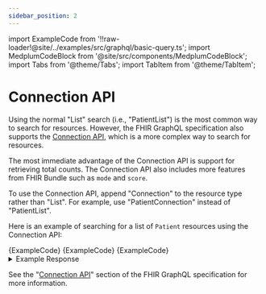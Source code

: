 ```yaml
---
sidebar_position: 2
---
```


import ExampleCode from '!!raw-loader!@site/../examples/src/graphql/basic-query.ts';
import MedplumCodeBlock from '@site/src/components/MedplumCodeBlock';
import Tabs from '@theme/Tabs';
import TabItem from '@theme/TabItem';

# Connection API

Using the normal "List" search (i.e., "PatientList") is the most common way to search for resources. However, the FHIR GraphQL specification also supports the [Connection API](https://hl7.org/fhir/graphql.html#searching), which is a more complex way to search for resources.

The most immediate advantage of the Connection API is support for retrieving total counts. The Connection API also includes more features from FHIR Bundle such as `mode` and `score`.

To use the Connection API, append "Connection" to the resource type rather than "List". For example, use "PatientConnection" instead of "PatientList".

Here is an example of searching for a list of `Patient` resources using the Connection API:

<Tabs groupId="language">
  <TabItem value="graphql" label="GraphQL">
    <MedplumCodeBlock language="graphql" selectBlocks="ConnectionApiGraphQL">
      {ExampleCode}
    </MedplumCodeBlock>
  </TabItem>
  <TabItem value="ts" label="TypeScript">
    <MedplumCodeBlock language="ts" selectBlocks="ConnectionApiTS">
      {ExampleCode}
    </MedplumCodeBlock>
  </TabItem>
  <TabItem value="curl" label="cURL">
    <MedplumCodeBlock language="bash" selectBlocks="ConnectionApiCurl">
      {ExampleCode}
    </MedplumCodeBlock>
  </TabItem>
</Tabs>

<details>
  <summary>Example Response</summary>
  <MedplumCodeBlock language="ts" selectBlocks="ConnectionApiResponse">
    {ExampleCode}
  </MedplumCodeBlock>
</details>

See the "[Connection API](https://hl7.org/fhir/graphql.html#searching)" section of the FHIR GraphQL specification for more information.